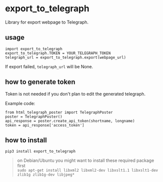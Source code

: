 # export_to_telegraph

Library for export webpage to Telegraph.

## usage

```
import export_to_telegraph
export_to_telegraph.TOKEN = YOUR_TELEGRAPH_TOKEN
telegraph_url = export_to_telegraph.export(webpage_url)
```

If export failed, `telegraph_url` will be None.

## how to generate token

Token is not needed if you don't plan to edit the generated telegraph.

Example code:

```
from html_telegraph_poster import TelegraphPoster
poster = TelegraphPoster()
api_response = poster.create_api_token(shortname, longname)
token = api_response['access_token']
```

## how to install

`pip3 install export_to_telegraph`

> on Debian/Ubuntu you might want to install these required package first  
`sudo apt-get install libxml2 libxml2-dev libxslt1.1 libxslt1-dev zlib1g zlib1g-dev libjpeg*`
